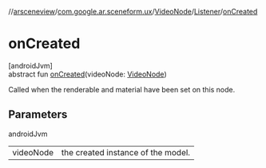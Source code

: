 //[arsceneview](../../../../index.md)/[com.google.ar.sceneform.ux](../../index.md)/[VideoNode](../index.md)/[Listener](index.md)/[onCreated](on-created.md)

# onCreated

[androidJvm]\
abstract fun [onCreated](on-created.md)(videoNode: [VideoNode](../index.md))

Called when the renderable and material have been set on this node.

## Parameters

androidJvm

| | |
|---|---|
| videoNode | the created instance of the model. |
